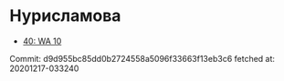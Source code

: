 # Нурисламова
- [40: WA 10](40.md)

Commit: d9d955bc85dd0b2724558a5096f33663f13eb3c6
 fetched at: 20201217-033240
